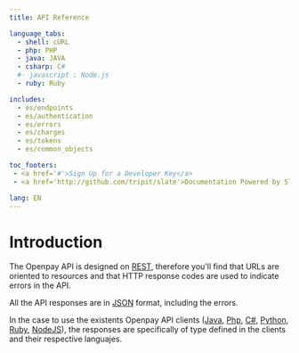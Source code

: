 ```yaml
---
title: API Reference

language_tabs:
  - shell: cURL
  - php: PHP
  - java: JAVA
  - csharp: C#
  #- javascript : Node.js
  - ruby: Ruby

includes:
  - es/endpoints
  - es/authentication
  - es/errors
  - es/charges
  - es/tokens
  - es/common_objects

toc_footers:
 - <a href='#'>Sign Up for a Developer Key</a>
 - <a href='http://github.com/tripit/slate'>Documentation Powered by Slate</a>

lang: EN
---
```


# Introduction

The Openpay API is designed on [REST](http://es.wikipedia.org/wiki/Representational_State_Transfer),  therefore you'll find that URLs are oriented to resources and that HTTP response codes are used to indicate errors in the API.

All the API responses are in [JSON](http://www.json.org/) format, including the errors.

In the case to use the existents Openpay API clients ([Java](https://github.com/open-pay/openpay-java), [Php](https://github.com/open-pay/openpay-php), [C#](https://github.com/open-pay/openpay-dotnet), [Python](https://github.com/open-pay/openpay-python), [Ruby](https://github.com/open-pay/openpay-ruby), [NodeJS](https://github.com/open-pay/openpay-node)), the responses are specifically of type defined in the clients and their respective languajes.
